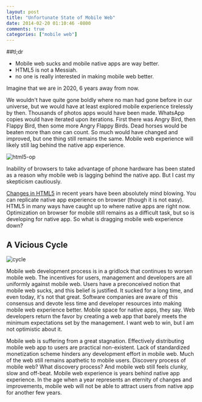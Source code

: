 ```yaml
---
layout: post
title: "Unfortunate State of Mobile Web"
date: 2014-02-20 01:10:46 -0800
comments: true
categories: ["mobile web"]
---
```


##tl;dr

- Mobile web sucks and mobile native apps are way better.
- HTML5 is not a Messiah.
- no one is really interested in making mobile web better.

Imagine that we are in 2020, 6 years away from now.

We wouldn't have quite gone boldly where no man had gone before in our
universe, but we would have at least explored mobile experience tirelessly
by then. Thousands of photos apps would have been made. WhatsApp copies
would have iterated upon iterations. First there was Angry Bird, then
Flappy Bird, then some more Angry Flappy Birds. Dead horses would be beaten
more than one can count. So much would have changed and improved, but one
thing still remains the same. Mobile web experience will likely still lag behind the native app experience.

![html5-op](http://i.imgur.com/91gZqO4.png)

Inability of browsers to take advantage of phone hardware has been stated
as a reason why mobile web is lagging behind the native app. But I cast
my skepticism cautiously.

[Changes in HTML5](https://developer.mozilla.org/en-US/docs/Web/Guide/HTML/HTML5)
in recent years have been absolutely mind blowing.
You can replicate native
app experience on browser (though it is not easy). HTML5 in many ways have
caught up to where native apps are right now. Optimization on browser for
mobile still remains as a difficult task, but so is developing for
native app. So what is dragging mobile web experience down?

## A Vicious Cycle

![cycle](http://i.imgur.com/GM4tFzI.jpg)

Mobile web development process is in a gridlock that continues to worsen
mobile web. The incentives for users, management and developers are all
uniformly against mobile web. Users have a preconceived notion that mobile
web sucks, and this belief is justified. It sucked for a long time, and even
today, it's not that great. Software companies are aware of this consensus
and devote less time and developer resources into making mobile web
experience better. Mobile space for native apps, they say.
Web developers return the favor by creating a web app
that barely meets the minimum expectations set by the management. I want
web to win, but I am not optimistic about it.

Mobile web is suffering from a great stagnation. Effectively distributing
mobile web app to users are practical non-existent. Lack of standardized
monetization scheme hinders any development effort in mobile web. Much of
the web still remains apathetic to mobile users. Discovery process of mobile
web? What discovery process? And mobile web still feels clunky, slow and
off-beat. Mobile web experience is years behind native app experience. In
the age when a year represents an eternity of changes and improvements,
mobile web will not be able to attract users from native app for another few
years.

